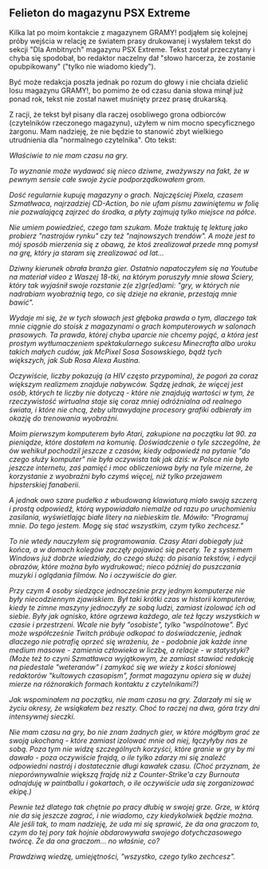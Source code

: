 
## Felieton do magazynu PSX Extreme

Kilka lat po moim kontakcie
z magazynem GRAMY! podjąłem się
kolejnej próby wejścia w relację
ze światem prasy drukowanej
i wysłałem tekst do sekcji
"Dla Ambitnych" magazynu PSX Extreme.
Tekst został przeczytany i chyba
się spodobał, bo redaktor naczelny
dał "słowo harcerza, że zostanie
opubpikowany" ("tylko nie wiadomo
kiedy").

Być może redakcja poszła jednak
po rozum do głowy i nie chciała
dzielić losu magazynu GRAMY!,
bo pomimo że od czasu dania
słowa minął już ponad rok,
tekst nie został nawet muśnięty
przez prasę drukarską.

Z racji, że tekst był pisany
dla raczej osobliwego grona
odbiorców (czytelników rzeczonego
magazynu), użyłem w nim mocno
specyficznego żargonu. Mam nadzieję,
że nie będzie to stanowić zbyt
wielkiego utrudnienia dla
"normalnego czytelnika". Oto tekst:

*Właściwie to nie mam czasu 
na gry.*

*To wyznanie może wydawać się 
nieco dziwne, zważywszy na fakt,
że w pewnym sensie całe swoje 
życie podporządkowałem grom.*

*Dość regularnie kupuję magazyny
o grach. Najczęściej Pixela,
czasem Szmatłwaca, najrzadziej
CD-Action, bo nie ufam pismu
zawiniętemu w folię nie 
pozwalającą zajrzeć do środka,
a płyty zajmują tylko miejsce 
na półce.*

*Nie umiem powiedzieć, czego 
tam szukam. Może traktuję tę
lekturę jako probierz "nastrojów 
rynku" czy też "najnowszych
trendów". A może jest to mój 
sposób mierzenia się z obawą,
że ktoś zrealizował przede mną 
pomysł na grę, który ja
staram się zrealizować od lat...*

*Dziwny kierunek obrała branża 
gier. Ostatnio napatoczyłem się
na Youtube na materiał video 
z Waszej 18-tki, na którym 
poruszyły mnie słowa Ściery, 
który tak wyjaśnił swoje 
rozstanie z(e z)gr(ed)ami:
"gry, w których nie nadrabiam 
wyobraźnią tego, co się dzieje 
na ekranie, przestają mnie bawić".*

*Wydaje mi się, że w tych słowach 
jest głęboka prawda o tym,
dlaczego tak mnie ciągnie do 
stoisk z magazynami o grach 
komputerowych w salonach prasowych. 
Ta prawda, której chyba uparcie 
nie chcemy pojąć, a która jest 
prostym wytłumaczeniem spektakularnego sukcesu
Minecrafta albo uroku 
takich małych cudów, jak McPixel 
Sosa Sosowskiego,
bądź tych większych, jak 
Sub Rosa Alexa Austina.*

*Oczywiście, liczby pokazują
(a HIV często przypomina), że 
pogoń za coraz większym realizmem 
znajduje nabywców. Sądzę jednak,
że więcej jest osób, których te 
liczby nie dotyczą - które nie
znajdują wartości w tym, że 
rzeczywistość wirtualna staje się
coraz mniej odróżnialna od 
realnego świata, i które nie 
chcą, żeby ultrawydajne procesory 
grafiki odbierały im okazję do
trenowania wyobraźni.*

*Moim pierwszym komputerem było 
Atari, zakupione na początku
lat 90. za pieniądze, które 
dostałem na komunię. Doświadczenie
o tyle szczególne, że ów wehikuł 
pochodzil jeszcze z czasów,
kiedy odpowiedź na pytanie "do 
czego służy komputer" nie była
oczywista tak jak dziś: w Polsce 
nie było jeszcze internetu,
zaś pamięć i moc obliczeniowa 
były na tyle mizerne, że 
korzystanie z wyobraźni było 
czymś więcej, niż tylko przejawem 
hipsterskiej fanaberii.*

*A jednak owo szare pudełko 
z wbudowaną klawiaturą miało 
swoją szczerą i prostą odpowiedź, 
którą wypowiadało niemalże od 
razu po uruchomieniu zasilania, 
wyświetlając białe litery na 
niebieskim tle. Mówiło: 
"Programuj mnie. Do tego jestem. 
Mogę się stać wszystkim, czym 
tylko zechcesz."*

*To nie wtedy nauczyłem się 
programowania. Czasy Atari 
dobiegały już końca, a w domach 
kolegów zaczęły pojawiać się 
pecety.
Te z systemem Windows już dobrze 
wiedziały, do czego służą:
do pisania tekstów, i edycji 
obrazów, które można było 
wydrukować; nieco później do 
puszczania muzyki i oglądania 
filmów. No i oczywiście do gier.*

*Przy czym 4 osoby siedzące 
jednocześnie przy jednym 
komputerze nie były niecodziennym
zjawiskiem. Był taki krótki czas 
w historii komputerów, kiedy te 
zimne maszyny jednoczyły ze sobą 
ludzi, zamiast izolować ich od 
siebie. Były jak ognisko, które 
ogrzewa każdego, ale też łączy 
wszystkich w czasie i przestrzeni.
Wcale nie były "osobiste", tylko 
"wspólnotowe". Być może 
współcześnie Twitch próbuje 
odkopać to doświadczenie, jednak 
dlaczego nie potrafię oprzeć się 
wrażeniu, że - podobnie jak każde 
inne medium masowe - zamienia 
człowieka w liczbę, a relacje - w 
statystyki? (Może też to czyni Szmatławca 
wyjątkowym, że zamiast stawiać
redakcję na piedestale "weteranów" 
i zamykać się we wieży z kości
słoniowej redaktorów "kultowych 
czasopism", format magazynu opiera 
się w dużej mierze na różnorakich 
formach kontaktu z czytelnikami?)*

*Jak wspominałem na początku, 
nie mam czasu na gry. Zdarzały 
mi się w życiu okresy, że 
wsiąkałem bez reszty. Choć to 
raczej na dwa, góra trzy dni 
intensywnej sieczki.*

*Nie mam czasu na gry, bo nie 
znam żadnych gier, w które mógłbym
grać ze swoją ukochaną - które 
zamiast izolować mnie od niej,
łączyłyby nas ze sobą. Poza tym 
nie widzę szczególnych korzyści,
które granie w gry by mi 
dawało  - poza oczywiście frajdą, 
o ile tylko zdarzy mi się znaleźć 
odpowiedni nastrój i dostatecznie
długi kawałek czasu. (Choć 
przyznam, że nieporównywalnie 
większą frajdę niż z Counter-Strike'a 
czy Burnouta odnajduję w paintballu
i gokartach, o ile oczywiście 
uda się zorganizować ekipę.)*

*Pewnie też dlatego tak chętnie 
po pracy dłubię w swojej grze.
Grze, w którą nie da się jeszcze 
zagrać, i nie wiadomo, czy
kiedykolwiek będzie można. Ale 
jeśli tak, to mam nadzieję,
że uda mi się sprawić, że da ona 
graczom to, czym do tej pory
tak hojnie obdarowywała swojego 
dotychczasowego twórcę.
Że da ona graczom... no właśnie, co?*

*Prawdziwą wiedzę, umiejętności, 
"wszystko, czego tylko zechcesz".*
